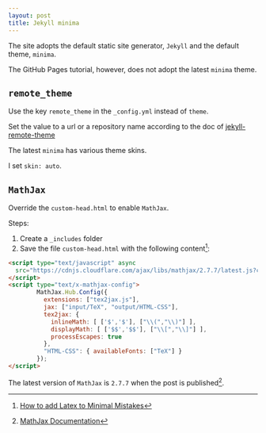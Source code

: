 ```yaml
---
layout: post
title: Jekyll minima
---
```


The site adopts the default static site generator, `Jekyll` and the default theme, `minima`.

The GitHub Pages tutorial, however, does not adopt the latest `minima` theme.

## `remote_theme`

Use the key `remote_theme` in the `_config.yml` instead of `theme`.

Set the value to a url or a repository name according to the doc of [jekyll-remote-theme](https://github.com/benbalter/jekyll-remote-theme)

The latest `minima` has various theme skins.

I set `skin: auto`.


## `MathJax`

Override the `custom-head.html` to enable `MathJax`.

Steps:

1. Create a `_includes` folder
2. Save the file `custom-head.html` with the following content[^ht]:

```HTML
<script type="text/javascript" async
  src="https://cdnjs.cloudflare.com/ajax/libs/mathjax/2.7.7/latest.js?config=TeX-MML-AM_CHTML">
</script>
<script type="text/x-mathjax-config">
        MathJax.Hub.Config({
          extensions: ["tex2jax.js"],
          jax: ["input/TeX", "output/HTML-CSS"],
          tex2jax: {
            inlineMath: [ ['$','$'], ["\\(","\\)"] ],
            displayMath: [ ['$$','$$'], ["\\[","\\]"] ],
            processEscapes: true
          },
          "HTML-CSS": { availableFonts: ["TeX"] }
        });
</script>
```

The latest version of `MathJax` is `2.7.7` when the post is published[^MathJax].

[^ht]: [How to add Latex to Minimal Mistakes](https://www.janmeppe.com/blog/How-to-add-mathjax-to-minimal-mistakes/)

[^MathJax]: [MathJax Documentation](https://docs.mathjax.org/en/latest/index.html)




